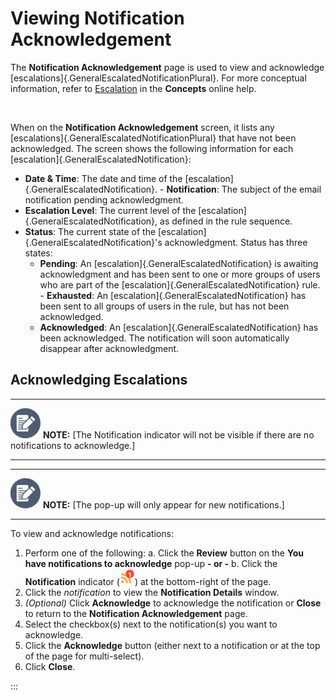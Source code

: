 # Viewing Notification Acknowledgement

The **Notification Acknowledgement** page is used to view and
acknowledge [escalations]{.GeneralEscalatedNotificationPlural}. For more conceptual information, refer to
[Escalation](../../../notifications/Escalation.md) in the
**Concepts** online help.

 

When on the **Notification Acknowledgement** screen, it lists any
[escalations]{.GeneralEscalatedNotificationPlural} that have not been acknowledged. The screen shows the following information for each
[escalation]{.GeneralEscalatedNotification}: 
-   **Date & Time**: The date and time of the
    [escalation]{.GeneralEscalatedNotification}. -   **Notification**: The subject of the email notification pending
    acknowledgment.
-   **Escalation Level**: The current level of the
    [escalation]{.GeneralEscalatedNotification}, as defined in the rule     sequence.
-   **Status**: The current state of the
    [escalation]{.GeneralEscalatedNotification}'s acknowledgment.     Status has three states:
    -   **Pending**: An [escalation]{.GeneralEscalatedNotification} is         awaiting acknowledgment and has been sent to one or more groups
        of users who are part of the
        [escalation]{.GeneralEscalatedNotification} rule.     -   **Exhausted**: An [escalation]{.GeneralEscalatedNotification}
        has been sent to all groups of users in the rule, but has not
        been acknowledged.
    -   **Acknowledged**: An [escalation]{.GeneralEscalatedNotification}         has been acknowledged. The notification will soon automatically
        disappear after acknowledgment.

## Acknowledging Escalations

  -------------------------------------------------------------------------------------------------------------------------------- ----------------------------------------------------------------------------------------------------------------------
  ![White pencil/paper icon on gray circular background](../../../Resources/Images/note-icon(48x48).png "Note icon")   **NOTE:** [The Notification indicator will not be visible if there are no notifications to acknowledge.]
  -------------------------------------------------------------------------------------------------------------------------------- ----------------------------------------------------------------------------------------------------------------------

  -------------------------------------------------------------------------------------------------------------------------------- ----------------------------------------------------------------------------
  ![White pencil/paper icon on gray circular background](../../../Resources/Images/note-icon(48x48).png "Note icon")   **NOTE:** [The pop-up will only appear for new notifications.]
  -------------------------------------------------------------------------------------------------------------------------------- ----------------------------------------------------------------------------



To view and acknowledge notifications:

1.  Perform one of the following:
    a.  Click the **Review** button on the **You have notifications to
        acknowledge** pop-up **- or -**
    b.  Click the **Notification** indicator (![Notification         Icon](../../../Resources/Images/SM/NotificationIndicator.png "Notification Icon"))
        at the bottom-right of the page.
2.  Click the *notification* to view the **Notification Details**
    window.
3.  *(Optional)* Click **Acknowledge** to acknowledge
    the notification or **Close** to return to the **Notification
    Acknowledgement** page.
4.  Select the checkbox(s) next to the notification(s) you want to
    acknowledge.
5.  Click the **Acknowledge** button (either next to a notification or
    at the top of the page for multi-select).
6.  Click **Close**.




:::

 

